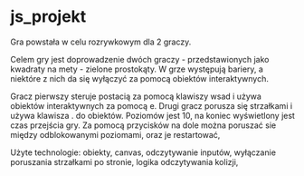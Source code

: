 # js_projekt
Gra powstała w celu rozrywkowym dla 2 graczy.

Celem gry jest doprowadzenie dwóch graczy - przedstawionych jako kwadraty na mety - zielone prostokąty.
W grze występują bariery, a niektóre z nich da się wyłączyć za pomocą obiektów interaktywnych.

Gracz pierwszy steruje postacią za pomocą klawiszy wsad i używa obiektów interaktywnych za pomocą e.
Drugi gracz porusza się strzałkami i używa klawisza . do obiektów.
Poziomów jest 10, na koniec wyświetlony jest czas przejścia gry.
Za pomocą przycisków na dole można poruszać sie między odblokowanymi poziomami, oraz je restartować,


Użyte technologie:
obiekty, canvas, odczytywanie inputów, wyłączanie poruszania strzałkami po stronie, logika odczytywania kolizji, 

